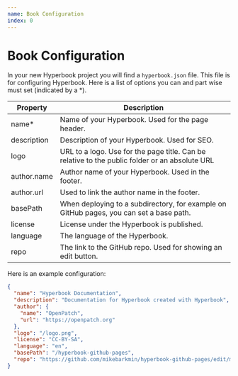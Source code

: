 ```yaml
---
name: Book Configuration
index: 0
---
```


# Book Configuration

In your new Hyperbook project you will find a `hyperbook.json` file.
This file is for configuring Hyperbook. Here is a list of options you
can and part wise must set (indicated by a \*).

| Property    | Description                                                                                    |
| ----------- | ---------------------------------------------------------------------------------------------- |
| name\*      | Name of your Hyperbook. Used for the page header.                                              |
| description | Description of your Hyperbook. Used for SEO.                                                   |
| logo        | URL to a logo. Use for the page title. Can be relative to the public folder or an absolute URL |
| author.name | Author name of your Hyperbook. Used in the footer.                                             |
| author.url  | Used to link the author name in the footer.                                                    |
| basePath    | When deploying to a subdirectory, for example on GitHub pages, you can set a base path.        |
| license     | License under the Hyperbook is published.                                                      |
| language    | The language of the Hyperbook.                                                                 |
| repo        | The link to the GitHub repo. Used for showing an edit button.                                  |

Here is an example configuration:

```json
{
  "name": "Hyperbook Documentation",
  "description": "Documentation for Hyperbook created with Hyperbook",
  "author": {
    "name": "OpenPatch",
    "url": "https://openpatch.org"
  },
  "logo": "/logo.png",
  "license": "CC-BY-SA",
  "language": "en",
  "basePath": "/hyperbook-github-pages",
  "repo": "https://github.com/mikebarkmin/hyperbook-github-pages/edit/main"
}
```
